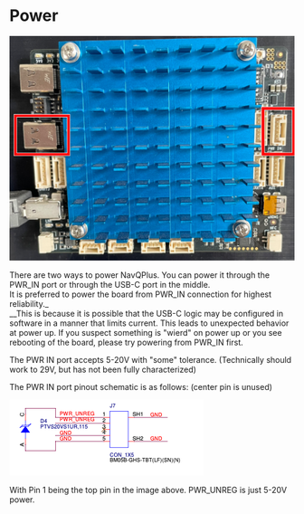 # Power

![](<../../.gitbook/assets/image (1) (1).png>)

There are two ways to power NavQPlus. You can power it through the PWR\_IN port or through the USB-C port in the middle.\
It is preferred to power the board from PWR_IN connection for highest reliability._\
__This is because it is possible that the USB-C logic may be configured in software in a manner that limits current. This leads to unexpected behavior at power up. If you suspect something is "wierd" on power up or you see rebooting of the board, please try powering from PWR\_IN first.&#x20;

The PWR IN port accepts 5-20V with "some" tolerance. (Technically should work to 29V, but has not been fully characterized)

The PWR IN port pinout schematic is as follows: (center pin is unused)

![](<../../.gitbook/assets/image (4) (1).png>)

With Pin 1 being the top pin in the image above. PWR\_UNREG is just 5-20V power.
